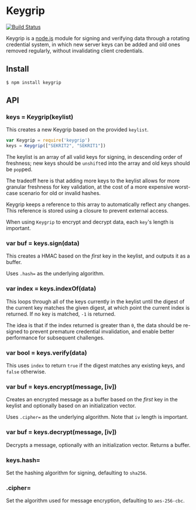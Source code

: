 Keygrip
=======

[![Build Status](https://secure.travis-ci.org/expressjs/keygrip.png)](http://travis-ci.org/expressjs/keygrip)

Keygrip is a [node.js](http://nodejs.org/) module for signing and verifying data through a rotating credential system, in which new server keys can be added and old ones removed regularly, without invalidating client credentials.

## Install

    $ npm install keygrip

## API

### keys = Keygrip(keylist)

This creates a new Keygrip based on the provided `keylist`.

```javascript
var Keygrip = require('keygrip')
keys = Keygrip(["SEKRIT2", "SEKRIT1"])
```

The keylist is an array of all valid keys for signing, in descending order of freshness; new keys should be `unshift`ed into the array and old keys should be `pop`ped.

The tradeoff here is that adding more keys to the keylist allows for more granular freshness for key validation, at the cost of a more expensive worst-case scenario for old or invalid hashes.

Keygrip keeps a reference to this array to automatically reflect any changes. This reference is stored using a closure to prevent external access.

When using `Keygrip` to encrypt and decrypt data, each `key`'s length is important.

### var buf = keys.sign(data)

This creates a HMAC based on the _first_ key in the keylist, and outputs it as a buffer.

Uses `.hash=` as the underlying algorithm.

### var index = keys.indexOf(data)

This loops through all of the keys currently in the keylist until the digest of the current key matches the given digest, at which point the current index is returned. If no key is matched, `-1` is returned.

The idea is that if the index returned is greater than `0`, the data should be re-signed to prevent premature credential invalidation, and enable better performance for subsequent challenges.

### var bool = keys.verify(data)

This uses `index` to return `true` if the digest matches any existing keys, and `false` otherwise.

### var buf = keys.encrypt(message, [iv])

Creates an encrypted message as a buffer based on the _first_ key in the keylist and optionally based on an initialization vector.

Uses `.cipher=` as the underlying algorithm.
Note that `iv` length is important.

### var buf = keys.decrypt(message, [iv])

Decrypts a message, optionally with an initialization vector.
Returns a buffer.

### keys.hash=

Set the hashing algorithm for signing, defaulting to `sha256`.

### .cipher=

Set the algorithm used for message encryption, defaulting to `aes-256-cbc`.
